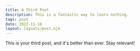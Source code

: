 ```yaml
---
title: A Third Post
description: This is a fantastic way to learn nothing.
tags: post
date: 2022-11-10
layout: layouts/post.njk
---
```


This is your third post, and it's better than ever. Stay relevant!